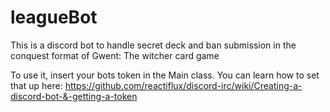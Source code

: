 # leagueBot

This is a discord bot to handle secret deck and ban submission in the conquest format of Gwent: The witcher card game

To use it, insert your bots token in the Main class. You can learn how to set that up here: https://github.com/reactiflux/discord-irc/wiki/Creating-a-discord-bot-&-getting-a-token
